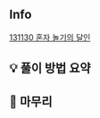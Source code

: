 ## Info
[131130 혼자 놀기의 달인](https://school.programmers.co.kr/learn/courses/30/lessons/131130)

## 💡 풀이 방법 요약


## 🙂 마무리

